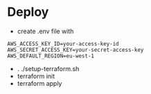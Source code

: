 # Deploy

- create .env file with

```
AWS_ACCESS_KEY_ID=your-access-key-id
AWS_SECRET_ACCESS_KEY=your-secret-access-key
AWS_DEFAULT_REGION=eu-west-1
```

- . ./setup-terraform.sh
- terraform init
- terraform apply
